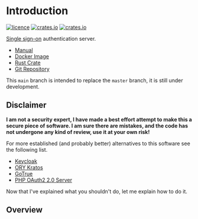 # Introduction

[![licence](https://img.shields.io/crates/l/sso?style=flat-square)](https://github.com/mojzu/sso/blob/master/LICENCE)
[![crates.io](https://img.shields.io/crates/v/sso?style=flat-square)](https://crates.io/crates/sso)
[![crates.io](https://img.shields.io/crates/d/sso?style=flat-square)](https://github.com/mojzu/sso)

[Single sign-on](https://en.wikipedia.org/wiki/Single_sign-on) authentication server.

- [Manual](https://mojzu.net/sso/)
- [Docker Image](https://hub.docker.com/r/mojzu/sso)
- [Rust Crate](https://crates.io/crates/sso)
- [Git Repository](https://github.com/mojzu/sso)

<!-- todo: Remove this when not relevant -->
This `main` branch is intended to replace the `master` branch, it is still under development.

## Disclaimer

**I am not a security expert, I have made a best effort attempt to make this a secure piece of software. I am sure there are mistakes, and the code has not undergone any kind of review, use it at your own risk!**

For more established (and probably better) alternatives to this software see the following list.

- [Keycloak](https://www.keycloak.org/)
- [ORY Kratos](https://github.com/ory/kratos)
- [GoTrue](https://github.com/netlify/gotrue)
- [PHP OAuth2 2.0 Server](https://github.com/thephpleague/oauth2-server)

Now that I've explained what you shouldn't do, let me explain how to do it.

## Overview

<!-- todo: Rewrite documentation/guides from earlier versions -->
